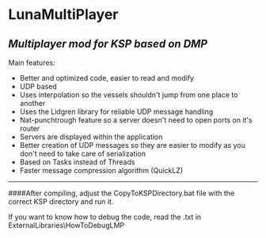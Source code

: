 # LunaMultiPlayer
*Multiplayer mod for KSP based on DMP*
---
Main features:
- Better and optimized code, easier to read and modify
- UDP based
- Uses interpolation so the vessels shouldn't jump from one place to another
- Uses the Lidgren library for reliable UDP message handling
- Nat-punchtrough feature so a server doesn't need to open ports on it's router
- Servers are displayed within the application
- Better creation of UDP messages so they are easier to modify as you don't need to take care of serialization
- Based on Tasks instead of Threads
- Faster message compression algorithm (QuickLZ)
---
####After compiling, adjust the CopyToKSPDirectory.bat file with the correct KSP directory and run it.

If you want to know how to debug the code, read the .txt in ExternalLibraries\HowToDebugLMP
